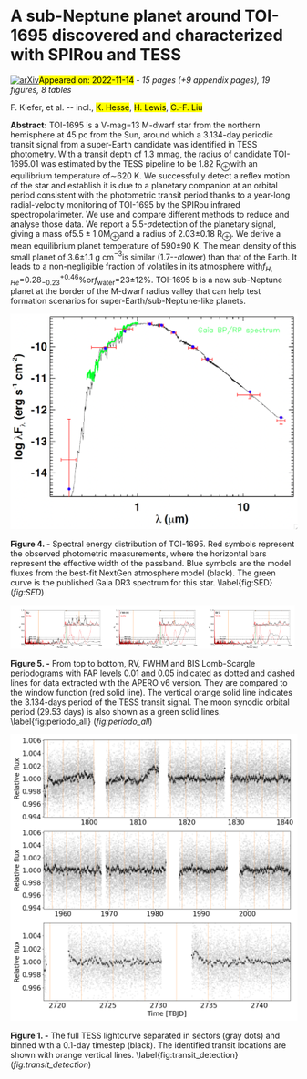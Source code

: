 <div class="macros" style="visibility:hidden;">
$\newcommand{\ensuremath}{}$
$\newcommand{\xspace}{}$
$\newcommand{\object}[1]{\texttt{#1}}$
$\newcommand{\farcs}{{.}''}$
$\newcommand{\farcm}{{.}'}$
$\newcommand{\arcsec}{''}$
$\newcommand{\arcmin}{'}$
$\newcommand{\ion}[2]{#1#2}$
$\newcommand{\textsc}[1]{\textrm{#1}}$
$\newcommand{\hl}[1]{\textrm{#1}}$
$\newcommand{\}{MJ}$
$\newcommand{\}{ME}$
$\newcommand{\}{RJ}$
$\newcommand{\}{RE}$
$\newcommand{\}{RS}$
$\newcommand{\}{msol}$
$\newcommand{\}{kms}$
$\newcommand{\}{ms}$</div>

<div class="macros" style="visibility:hidden;">
$\newcommand{$\ensuremath$}{}$
$\newcommand{$\xspace$}{}$
$\newcommand{$\object$}[1]{\texttt{#1}}$
$\newcommand{$\farcs$}{{.}''}$
$\newcommand{$\farcm$}{{.}'}$
$\newcommand{$\arcsec$}{''}$
$\newcommand{$\arcmin$}{'}$
$\newcommand{$\ion$}[2]{#1#2}$
$\newcommand{$\textsc$}[1]{\textrm{#1}}$
$\newcommand{$\hl$}[1]{\textrm{#1}}$
$\newcommand{\}{MJ}$
$\newcommand{\}{ME}$
$\newcommand{\}{RJ}$
$\newcommand{\}{RE}$
$\newcommand{\}{RS}$
$\newcommand{\}{msol}$
$\newcommand{\}{kms}$
$\newcommand{\}{ms}$</div>



<div id="title">

# A sub-Neptune planet around TOI-1695 discovered and characterized with SPIRou and TESS

</div>
<div id="comments">

[![arXiv](https://img.shields.io/badge/arXiv-2211.06205-b31b1b.svg)](https://arxiv.org/abs/2211.06205)<mark>Appeared on: 2022-11-14</mark> - _15 pages (+9 appendix pages), 19 figures, 8 tables_

</div>
<div id="authors">

F. Kiefer, et al. -- incl., <mark><mark>K. Hesse</mark></mark>, <mark><mark>H. Lewis</mark></mark>, <mark><mark>C.-F. Liu</mark></mark>

</div>
<div id="abstract">

**Abstract:** TOI-1695 is a V-mag=13 M-dwarf star from the northern hemisphere at 45 pc from the Sun, around which a 3.134-day periodic transit signal from a super-Earth candidate was identified in TESS photometry. With a transit depth of 1.3 mmag, the radius of candidate TOI-1695.01 was estimated by the TESS pipeline to be 1.82 R$_\oplus$with an equilibrium temperature of$\sim$620 K. We successfully detect a reflex motion of the star and establish it is due to a planetary companion at an orbital period consistent with the photometric transit period thanks to a year-long radial-velocity monitoring of TOI-1695 by the SPIRou infrared spectropolarimeter. We use and compare different methods to reduce and analyse those data. We report a 5.5-$\sigma$detection of the planetary signal, giving a mass of$5.5\pm1.0$M$_\oplus$and a radius of 2.03$\pm$0.18 R$_\oplus$. We derive a mean equilibrium planet temperature of 590$\pm$90 K. The mean density of this small planet of 3.6$\pm$1.1 g cm$^{-3}$is similar (1.7--$\sigma$lower) than that of the Earth. It leads to a non-negligible fraction of volatiles in its atmosphere with$f_{H,He}$=0.28$^{+0.46}_{-0.23}$\%or$f_\text{water}$=23$\pm$12\%. TOI-1695 b is a new sub-Neptune planet at the border of the M-dwarf radius valley that can help test formation scenarios for super-Earth/sub-Neptune-like planets.

</div>

<div id="div_fig1">

<img src="tmp_2211.06205/./toi_1695_gaia.png" alt="Fig4" width="100%"/>

**Figure 4. -** Spectral energy distribution of TOI-1695. Red symbols represent the observed photometric measurements, where the horizontal bars represent the effective width of the passband. Blue symbols are the model fluxes from the best-fit NextGen atmosphere model (black). The green curve is the published Gaia DR3 spectrum for this star. \label{fig:SED} (*fig:SED*)

</div>
<div id="div_fig2">

<img src="tmp_2211.06205/./TOI-1695_rvsvswin_DC_v6_periodogram.png" alt="Fig5.1" width="33%"/><img src="tmp_2211.06205/./TOI-1695_fwhmvswin_DC_v6_periodogram.png" alt="Fig5.2" width="33%"/><img src="tmp_2211.06205/./TOI-1695_bisvswin_DC_v6_periodogram.png" alt="Fig5.3" width="33%"/>

**Figure 5. -** From top to bottom, RV, FWHM and BIS Lomb-Scargle periodograms with FAP levels 0.01 and 0.05 indicated as dotted and dashed lines for data extracted with the APERO v6 version. They are compared to the window function (red solid line). The vertical orange solid line indicates the 3.134-days period of the TESS transit signal. The moon synodic orbital period (29.53 days) is also shown as a green solid lines. \label{fig:periodo_all} (*fig:periodo_all*)

</div>
<div id="div_fig3">

<img src="tmp_2211.06205/./TIC422756130_full_lightcurve_bysectors.png" alt="Fig1" width="100%"/>

**Figure 1. -** The full TESS lightcurve separated in sectors (gray dots) and binned with a 0.1-day timestep (black). The identified transit locations are shown with orange vertical lines. \label{fig:transit_detection} (*fig:transit_detection*)

</div>